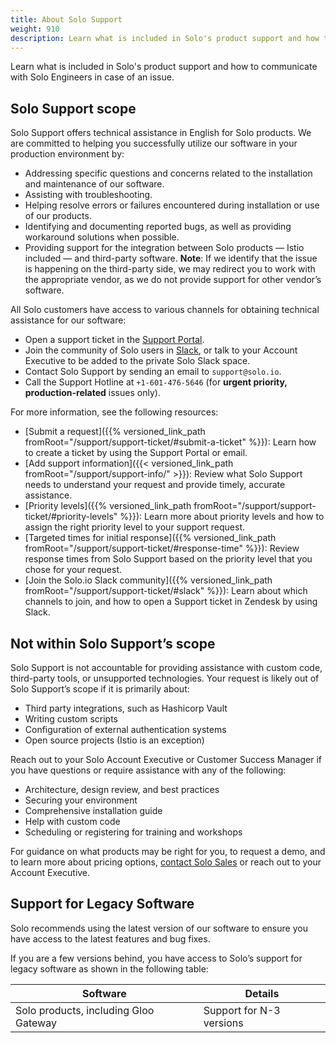 ```yaml
---
title: About Solo Support
weight: 910
description: Learn what is included in Solo's product support and how to communicate with Solo Engineers in case of an issue. 
---
```

Learn what is included in Solo's product support and how to communicate with Solo Engineers in case of an issue.
## Solo Support scope

Solo Support offers technical assistance in English for Solo products. We are committed to helping you successfully utilize our software in your production environment by: 

* Addressing specific questions and concerns related to the installation and maintenance of our software.
* Assisting with troubleshooting.
* Helping resolve errors or failures encountered during installation or use of our products.
* Identifying and documenting reported bugs, as well as providing workaround solutions when possible.
* Providing support for the integration between Solo products — Istio included — and third-party software. **Note**: If we identify that the issue is happening on the third-party side, we may redirect you to work with the appropriate vendor, as we do not provide support for other vendor’s software.

All Solo customers have access to various channels for obtaining technical assistance for our software:
* Open a support ticket in the [Support Portal](https://support.solo.io).
* Join the community of Solo users in [Slack](https://soloio.slack.com), or talk to your Account Executive to be added to the private Solo Slack space.
* Contact Solo Support by sending an email to `support@solo.io`. 
* Call the Support Hotline at `+1-601-476-5646` (for **urgent priority, production-related** issues only).

For more information, see the following resources: 
* [Submit a request]({{% versioned_link_path fromRoot="/support/support-ticket/#submit-a-ticket" %}}): Learn how to create a ticket by using the Support Portal or email. 
* [Add support information]({{< versioned_link_path fromRoot="/support/support-info/" >}}): Review what Solo Support needs to understand your request and provide timely, accurate assistance. 
* [Priority levels]({{% versioned_link_path fromRoot="/support/support-ticket/#priority-levels" %}}): Learn more about priority levels and how to assign the right priority level to your support request.
* [Targeted times for initial response]({{% versioned_link_path fromRoot="/support/support-ticket/#response-time" %}}): Review response times from Solo Support based on the priority level that you chose for your request. 
* [Join the Solo.io Slack community]({{% versioned_link_path fromRoot="/support/support-ticket/#slack" %}}): Learn about which channels to join, and how to open a Support ticket in Zendesk by using Slack. 


## Not within Solo Support’s scope

Solo Support is not accountable for providing assistance with custom code, third-party tools, or unsupported technologies. Your request is likely out of Solo Support’s scope if it is primarily about:
* Third party integrations, such as Hashicorp Vault
* Writing custom scripts
* Configuration of external authentication systems
* Open source projects (Istio is an exception)

Reach out to your Solo Account Executive or Customer Success Manager if you have questions or require assistance with any of the following: 
* Architecture, design review, and best practices
* Securing your environment
* Comprehensive installation guide
* Help with custom code
* Scheduling or registering for training and workshops

For guidance on what products may be right for you, to request a demo, and to learn more about pricing options, [contact Solo Sales](https://www.solo.io/company/contact-sales/) or reach out to your Account Executive. 

<!--

## Support for Istio

Solo Support offers technical assistance for Istio in English for Solo-supported images of Istio only. Support for upstream Istio images is not included. For more information, see [Solo distribution of Istio](https://docs.solo.io/gloo-mesh-enterprise/main/reference/version/gloo_mesh_istio/).

We are committed to helping you successfully utilize Istio by: 

* Addressing specific questions and concerns related to the installation and maintenance of Solo distributions of Istio.
* Assisting with break/fix troubleshooting.
* Helping resolve errors or failures encountered during installation or use of our products.
* Identifying and documenting reported bugs, as well as providing workaround solutions when possible.
* Providing support for the integration between Solo products — Istio included — and third-party software. **Note**: If we identify that the issue is happening on the third-party side, we may redirect you to work with the appropriate vendor, as we do not provide support for other vendor’s software.

All Solo.io customers have access to various channels for obtaining technical assistance for our software:
* Open a support ticket in the [Support Portal](https://support.solo.io).
* Join the community of Solo users in [Slack](https://soloio.slack.com), or talk to your Account Executive to be added to the private Solo Slack space.
* Contact Solo Support by sending an email to `support@solo.io`. 
* Call the Support Hotline at `+1-601-476-5646` (for **urgent priority, production-related** issues only).
 
### Istio-support only: Targeted time for initial response

When you contact Solo Support, you can choose a priority for your request. For more See the Priority Levels section to see the definitions of each priority level. 

|Priority level|Targeted time for initial response|
|--|--|
|Urgent**|1 hour (24/7/365)|
|High|4 business hours  (Monday - Friday 9:00 am - 6:00 pm US Eastern Time)|
|Normal|8 business hours  (Monday - Friday 9:00 am - 6:00 pm US Eastern Time)|
|Low|24 business hours  (Monday - Friday 9:00 am - 6:00 pm US Eastern Time)|

{{% alert context="danger" %}}
**To report Urgent priority, production-related issues, you must contact Solo’s Support Hotline at `+1-601-476-5646`. 
{{% /alert %}} 

{{% alert %}}
Solo Support reserves the right to adjust the priority you select if it does not align with the priorities documented above. 
{{% /alert %}}

For more information, see the following resources: 
* [Submit a request]({{< versioned_link_path fromRoot="/support/support-ticket/" >}}): Learn how to create a ticket by using the Support Portal or email. 
* [Details to include in your support request]({{< versioned_link_path fromRoot="/support/support-ticket/#ticket-details" >}}): Review what Solo Support needs to understand your request and provide timely, accurate assistance. 
* [Priority levels]({{< versioned_link_path fromRoot="/support/support-ticket/#priority-levels" >}}): Learn more about priority levels and how to assign the right priority level to your support request.
* [Join the Solo.io Slack community]({{< versioned_link_path fromRoot="/support/support-ticket/#slack" >}}): Learn about which channels to join, and how to open a Support ticket in Zendesk by using Slack. 

-->

## Support for Legacy Software

Solo recommends using the latest version of our software to ensure you have access to the latest features and bug fixes. 

If you are a few versions behind, you have access to Solo’s support for legacy software as shown in the following table: 

|Software|Details|
|--|--|
|Solo products, including Gloo Gateway|Support for N-3 versions|


<!--
|Istio|Support for N-4 versions (Example: If the current version of Istio is 1.19, support is provided for 1.15 and later versions.)
|Cilium|Support for N-4 versions (Example: If the current version of Cilium is 1.15, support is provided for 1.11 and later versions.)
-->
